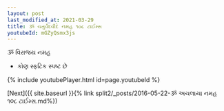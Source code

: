 ```yaml
---
layout: post
last_modified_at: 2021-03-29
title: ૐ ચતુર્વેદવીદે નમહ ૧૦૮ ટાઈમ્સ
youtubeId: mGZyQsmx3js
---
```

 
 
 ૐ વિરાજય નમહ  
 
 -  કોણ સ્ફટિક સ્પષ્ટ છે 
 
  
 
  
 
 
 
 
 
 


{% include youtubePlayer.html id=page.youtubeId %}
 
[Next]({{ site.baseurl }}{% link  split2/_posts/2016-05-22-ૐ અચલાયા નમહ ૧૦૮ ટાઈમ્સ.md%})
 
